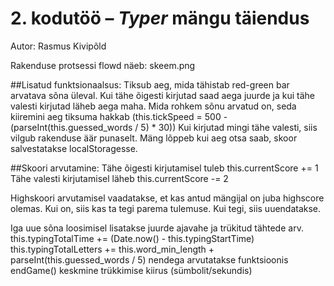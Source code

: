 # 2. kodutöö – *Typer* mängu täiendus

Autor: Rasmus Kivipõld

Rakenduse protsessi flowd näeb:  skeem.png

##Lisatud funktsionaalsus:
Tiksub aeg, mida tähistab red-green bar arvatava sõna üleval. Kui tähe õigesti kirjutad saad aega juurde ja kui tähe valesti kirjutad läheb aega maha.
Mida rohkem sõnu arvatud on, seda kiiremini aeg tiksuma hakkab (this.tickSpeed = 500 - (parseInt(this.guessed_words / 5) * 30))
Kui kirjutad mingi tähe valesti, siis vilgub rakenduse äär punaselt.
Mäng lõppeb kui aeg otsa saab, skoor salvestatakse localStoragesse.

##Skoori arvutamine:
Tähe õigesti kirjutamisel tuleb this.currentScore += 1
Tähe valesti kirjutamisel läheb this.currentScore -= 2

Highskoori arvutamisel vaadatakse, et kas antud mängijal on juba highscore olemas. Kui on, siis kas ta tegi parema tulemuse. Kui tegi, siis uuendatakse.

Iga uue sõna loosimisel lisatakse juurde ajavahe ja trükitud tähtede arv. 
this.typingTotalTime += (Date.now() - this.typingStartTime)
this.typingTotalLetters += this.word_min_length + parseInt(this.guessed_words / 5)
nendega arvutatakse funktsioonis endGame() keskmine trükkimise kiirus (sümbolit/sekundis)
